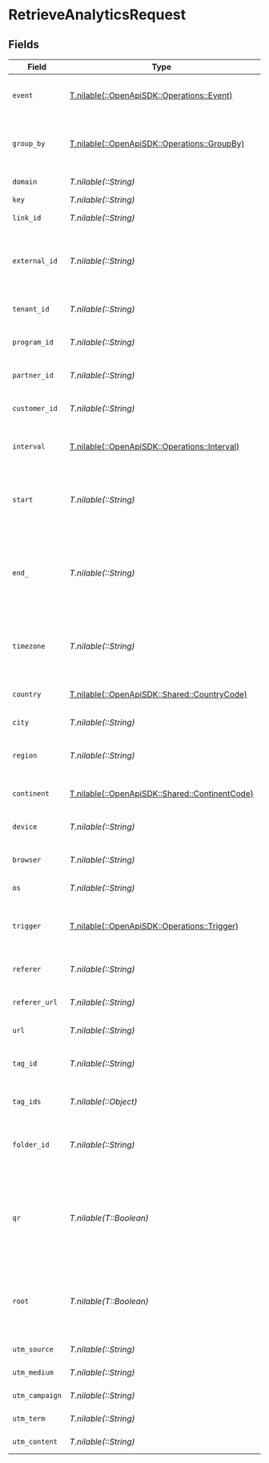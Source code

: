 # RetrieveAnalyticsRequest


## Fields

| Field                                                                                                                                                                 | Type                                                                                                                                                                  | Required                                                                                                                                                              | Description                                                                                                                                                           | Example                                                                                                                                                               |
| --------------------------------------------------------------------------------------------------------------------------------------------------------------------- | --------------------------------------------------------------------------------------------------------------------------------------------------------------------- | --------------------------------------------------------------------------------------------------------------------------------------------------------------------- | --------------------------------------------------------------------------------------------------------------------------------------------------------------------- | --------------------------------------------------------------------------------------------------------------------------------------------------------------------- |
| `event`                                                                                                                                                               | [T.nilable(::OpenApiSDK::Operations::Event)](../../models/operations/event.md)                                                                                        | :heavy_minus_sign:                                                                                                                                                    | The type of event to retrieve analytics for. Defaults to `clicks`.                                                                                                    |                                                                                                                                                                       |
| `group_by`                                                                                                                                                            | [T.nilable(::OpenApiSDK::Operations::GroupBy)](../../models/operations/groupby.md)                                                                                    | :heavy_minus_sign:                                                                                                                                                    | The parameter to group the analytics data points by. Defaults to `count` if undefined.                                                                                |                                                                                                                                                                       |
| `domain`                                                                                                                                                              | *T.nilable(::String)*                                                                                                                                                 | :heavy_minus_sign:                                                                                                                                                    | The domain to filter analytics for.                                                                                                                                   |                                                                                                                                                                       |
| `key`                                                                                                                                                                 | *T.nilable(::String)*                                                                                                                                                 | :heavy_minus_sign:                                                                                                                                                    | The short link slug.                                                                                                                                                  |                                                                                                                                                                       |
| `link_id`                                                                                                                                                             | *T.nilable(::String)*                                                                                                                                                 | :heavy_minus_sign:                                                                                                                                                    | The unique ID of the short link on Dub.                                                                                                                               |                                                                                                                                                                       |
| `external_id`                                                                                                                                                         | *T.nilable(::String)*                                                                                                                                                 | :heavy_minus_sign:                                                                                                                                                    | This is the ID of the link in the your database. Must be prefixed with 'ext_' when passed as a query parameter.                                                       |                                                                                                                                                                       |
| `tenant_id`                                                                                                                                                           | *T.nilable(::String)*                                                                                                                                                 | :heavy_minus_sign:                                                                                                                                                    | The ID of the tenant that created the link inside your system.                                                                                                        |                                                                                                                                                                       |
| `program_id`                                                                                                                                                          | *T.nilable(::String)*                                                                                                                                                 | :heavy_minus_sign:                                                                                                                                                    | The ID of the program to retrieve analytics for.                                                                                                                      |                                                                                                                                                                       |
| `partner_id`                                                                                                                                                          | *T.nilable(::String)*                                                                                                                                                 | :heavy_minus_sign:                                                                                                                                                    | The ID of the partner to retrieve analytics for.                                                                                                                      |                                                                                                                                                                       |
| `customer_id`                                                                                                                                                         | *T.nilable(::String)*                                                                                                                                                 | :heavy_minus_sign:                                                                                                                                                    | The ID of the customer to retrieve analytics for.                                                                                                                     |                                                                                                                                                                       |
| `interval`                                                                                                                                                            | [T.nilable(::OpenApiSDK::Operations::Interval)](../../models/operations/interval.md)                                                                                  | :heavy_minus_sign:                                                                                                                                                    | The interval to retrieve analytics for. If undefined, defaults to 24h.                                                                                                |                                                                                                                                                                       |
| `start`                                                                                                                                                               | *T.nilable(::String)*                                                                                                                                                 | :heavy_minus_sign:                                                                                                                                                    | The start date and time when to retrieve analytics from. Takes precedence over `interval`.                                                                            |                                                                                                                                                                       |
| `end_`                                                                                                                                                                | *T.nilable(::String)*                                                                                                                                                 | :heavy_minus_sign:                                                                                                                                                    | The end date and time when to retrieve analytics from. If not provided, defaults to the current date. Takes precedence over `interval`.                               |                                                                                                                                                                       |
| `timezone`                                                                                                                                                            | *T.nilable(::String)*                                                                                                                                                 | :heavy_minus_sign:                                                                                                                                                    | The IANA time zone code for aligning timeseries granularity (e.g. America/New_York). Defaults to UTC.                                                                 | America/New_York                                                                                                                                                      |
| `country`                                                                                                                                                             | [T.nilable(::OpenApiSDK::Shared::CountryCode)](../../models/shared/countrycode.md)                                                                                    | :heavy_minus_sign:                                                                                                                                                    | The country to retrieve analytics for.                                                                                                                                |                                                                                                                                                                       |
| `city`                                                                                                                                                                | *T.nilable(::String)*                                                                                                                                                 | :heavy_minus_sign:                                                                                                                                                    | The city to retrieve analytics for.                                                                                                                                   | New York                                                                                                                                                              |
| `region`                                                                                                                                                              | *T.nilable(::String)*                                                                                                                                                 | :heavy_minus_sign:                                                                                                                                                    | The ISO 3166-2 region code to retrieve analytics for.                                                                                                                 |                                                                                                                                                                       |
| `continent`                                                                                                                                                           | [T.nilable(::OpenApiSDK::Shared::ContinentCode)](../../models/shared/continentcode.md)                                                                                | :heavy_minus_sign:                                                                                                                                                    | The continent to retrieve analytics for.                                                                                                                              |                                                                                                                                                                       |
| `device`                                                                                                                                                              | *T.nilable(::String)*                                                                                                                                                 | :heavy_minus_sign:                                                                                                                                                    | The device to retrieve analytics for.                                                                                                                                 | Desktop                                                                                                                                                               |
| `browser`                                                                                                                                                             | *T.nilable(::String)*                                                                                                                                                 | :heavy_minus_sign:                                                                                                                                                    | The browser to retrieve analytics for.                                                                                                                                | Chrome                                                                                                                                                                |
| `os`                                                                                                                                                                  | *T.nilable(::String)*                                                                                                                                                 | :heavy_minus_sign:                                                                                                                                                    | The OS to retrieve analytics for.                                                                                                                                     | Windows                                                                                                                                                               |
| `trigger`                                                                                                                                                             | [T.nilable(::OpenApiSDK::Operations::Trigger)](../../models/operations/trigger.md)                                                                                    | :heavy_minus_sign:                                                                                                                                                    | The trigger to retrieve analytics for. If undefined, return both QR and link clicks.                                                                                  |                                                                                                                                                                       |
| `referer`                                                                                                                                                             | *T.nilable(::String)*                                                                                                                                                 | :heavy_minus_sign:                                                                                                                                                    | The referer to retrieve analytics for.                                                                                                                                | google.com                                                                                                                                                            |
| `referer_url`                                                                                                                                                         | *T.nilable(::String)*                                                                                                                                                 | :heavy_minus_sign:                                                                                                                                                    | The full referer URL to retrieve analytics for.                                                                                                                       | https://dub.co/blog                                                                                                                                                   |
| `url`                                                                                                                                                                 | *T.nilable(::String)*                                                                                                                                                 | :heavy_minus_sign:                                                                                                                                                    | The URL to retrieve analytics for.                                                                                                                                    |                                                                                                                                                                       |
| `tag_id`                                                                                                                                                              | *T.nilable(::String)*                                                                                                                                                 | :heavy_minus_sign:                                                                                                                                                    | Deprecated. Use `tagIds` instead. The tag ID to retrieve analytics for.                                                                                               |                                                                                                                                                                       |
| `tag_ids`                                                                                                                                                             | *T.nilable(::Object)*                                                                                                                                                 | :heavy_minus_sign:                                                                                                                                                    | The tag IDs to retrieve analytics for.                                                                                                                                |                                                                                                                                                                       |
| `folder_id`                                                                                                                                                           | *T.nilable(::String)*                                                                                                                                                 | :heavy_minus_sign:                                                                                                                                                    | The folder ID to retrieve analytics for. If not provided, return analytics for unsorted links.                                                                        |                                                                                                                                                                       |
| `qr`                                                                                                                                                                  | *T.nilable(T::Boolean)*                                                                                                                                               | :heavy_minus_sign:                                                                                                                                                    | Deprecated. Use the `trigger` field instead. Filter for QR code scans. If true, filter for QR codes only. If false, filter for links only. If undefined, return both. |                                                                                                                                                                       |
| `root`                                                                                                                                                                | *T.nilable(T::Boolean)*                                                                                                                                               | :heavy_minus_sign:                                                                                                                                                    | Filter for root domains. If true, filter for domains only. If false, filter for links only. If undefined, return both.                                                |                                                                                                                                                                       |
| `utm_source`                                                                                                                                                          | *T.nilable(::String)*                                                                                                                                                 | :heavy_minus_sign:                                                                                                                                                    | The UTM source of the short link.                                                                                                                                     |                                                                                                                                                                       |
| `utm_medium`                                                                                                                                                          | *T.nilable(::String)*                                                                                                                                                 | :heavy_minus_sign:                                                                                                                                                    | The UTM medium of the short link.                                                                                                                                     |                                                                                                                                                                       |
| `utm_campaign`                                                                                                                                                        | *T.nilable(::String)*                                                                                                                                                 | :heavy_minus_sign:                                                                                                                                                    | The UTM campaign of the short link.                                                                                                                                   |                                                                                                                                                                       |
| `utm_term`                                                                                                                                                            | *T.nilable(::String)*                                                                                                                                                 | :heavy_minus_sign:                                                                                                                                                    | The UTM term of the short link.                                                                                                                                       |                                                                                                                                                                       |
| `utm_content`                                                                                                                                                         | *T.nilable(::String)*                                                                                                                                                 | :heavy_minus_sign:                                                                                                                                                    | The UTM content of the short link.                                                                                                                                    |                                                                                                                                                                       |